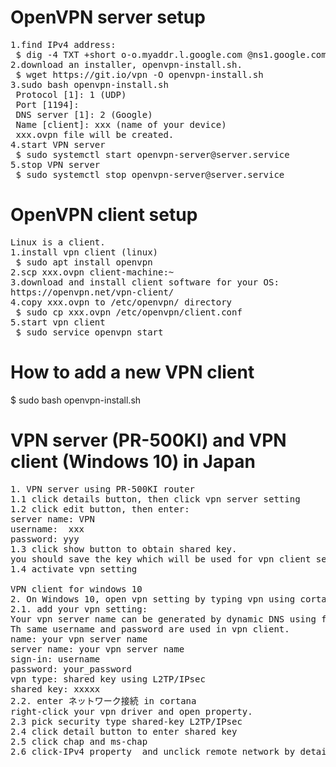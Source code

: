 # OpenVPN server setup
<pre>
1.find IPv4 address:
 $ dig -4 TXT +short o-o.myaddr.l.google.com @ns1.google.com
2.download an installer, openvpn-install.sh.
 $ wget https://git.io/vpn -O openvpn-install.sh
3.sudo bash openvpn-install.sh
 Protocol [1]: 1 (UDP)
 Port [1194]: 
 DNS server [1]: 2 (Google)
 Name [client]: xxx (name of your device)
 xxx.ovpn file will be created.
4.start VPN server
 $ sudo systemctl start openvpn-server@server.service
5.stop VPN server
 $ sudo systemctl stop openvpn-server@server.service
</pre>

# OpenVPN client setup
<pre>
Linux is a client.
1.install vpn client (linux)
 $ sudo apt install openvpn
2.scp xxx.ovpn client-machine:~
3.download and install client software for your OS:
https://openvpn.net/vpn-client/
4.copy xxx.ovpn to /etc/openvpn/ directory
 $ sudo cp xxx.ovpn /etc/openvpn/client.conf
5.start vpn client
 $ sudo service openvpn start
</pre>
# How to add a new VPN client
$ sudo bash openvpn-install.sh 

# VPN server (PR-500KI) and VPN client (Windows 10) in Japan
<pre>
1. VPN server using PR-500KI router
1.1 click details button, then click vpn server setting
1.2 click edit button, then enter:
server name: VPN
username:  xxx
password: yyy
1.3 click show button to obtain shared key.
you should save the key which will be used for vpn client setting.
1.4 activate vpn setting

VPN client for windows 10
2. On Windows 10, open vpn setting by typing vpn using cortana
2.1. add your vpn setting:
Your vpn server name can be generated by dynamic DNS using freedns.afraid.org. 
Th same username and password are used in vpn client.
name: your vpn server name
server name: your vpn server name
sign-in: username
password: your_password
vpn type: shared key using L2TP/IPsec
shared key: xxxxx
2.2. enter ネットワーク接続 in cortana
right-click your vpn driver and open property.
2.3 pick security type shared-key L2TP/IPsec
2.4 click detail button to enter shared key
2.5 click chap and ms-chap
2.6 click-IPv4 property  and unclick remote network by detail-button
</pre>

